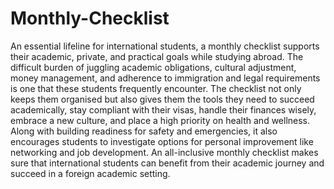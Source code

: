 # Monthly-Checklist


An essential lifeline for international students, a monthly checklist supports their academic, private, and practical goals while studying abroad. The difficult burden of juggling academic obligations, cultural adjustment, money management, and adherence to immigration and legal requirements is one that these students frequently encounter. The checklist not only keeps them organised but also gives them the tools they need to succeed academically, stay compliant with their visas, handle their finances wisely, embrace a new culture, and place a high priority on health and wellness. Along with building readiness for safety and emergencies, it also encourages students to investigate options for personal improvement like networking and job development. An all-inclusive monthly checklist makes sure that international students can benefit from their academic journey and succeed in a foreign academic setting.
